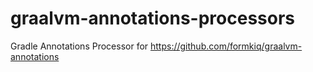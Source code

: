 # graalvm-annotations-processors
Gradle Annotations Processor for https://github.com/formkiq/graalvm-annotations
